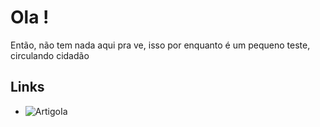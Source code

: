 # Ola ! 

Então, não tem nada aqui pra ve, isso por enquanto é um pequeno teste, circulando cidadão


## Links

- ![ArtigoIa](/ArtigoIa/ArtigoIa)